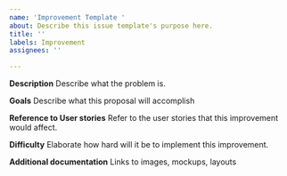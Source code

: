 ```yaml
---
name: 'Improvement Template '
about: Describe this issue template's purpose here.
title: ''
labels: Improvement
assignees: ''

---
```


**Description**
Describe what the problem is.

**Goals**
Describe what this proposal will accomplish

**Reference to User stories**
Refer to the user stories that this improvement would affect.

**Difficulty**
Elaborate how hard will it be to implement this improvement.

**Additional documentation**
Links to images, mockups, layouts
